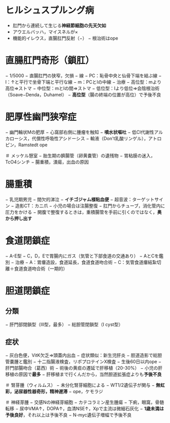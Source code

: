 # ヒルシュスプルング病
- 肛門から連続して生じる**神経節細胞の先天欠如**
- アウエルバッハ，マイスネルが×
- 機能的イレウス，直腸肛門反射（−）
− 根治術はope

# 直腸肛門奇形（鎖肛）
− 1/5000
− 直腸肛門の狭窄，欠損
− 線
  − PC：恥骨中央と仙骨下端を結ぶ線
  − I：↑と平行で坐骨下端と平行な線
  − m：PCとIの中線
− 治療
  − 高位型：mより高位⇒ストマ
  − 中位型：mとIの間⇒ストマ
  − 低位型：Iより低位⇒会陰根治術（Soave−Denda，Duhamel）
− **高位型**（腸の終端の位置が高位）で予後不良

# 肥厚性幽門狭窄症
− 幽門輪状Mの肥厚
− 心窩部右側に腫瘤を触知
− **噴水状嘔吐**
− 低Cl代謝性アルカローシス，代償性呼吸性アシドーシス
− 輸液（Don't乳酸リンゲル），アトロピン，Ramstedt ope

＃ メッケル憩室
− 胎生期の臍腸管（卵黄嚢管）の遺残物
− 胃粘膜の迷入，TcO4シンチ
− 腸重積，潰瘍，出血の原因

# 腸重積
− 乳児期男児
− 間欠的涕泣
− **イチゴジャム様粘血便**
− 超音波：ターゲットサイン
− 造影CT：カニ爪
− 小児の場合は注腸整復
  − 肛門からチューブ，消化管内に圧力をかける
− 開腹で整復するときは，重積腸管を手前に引くのではなく，**奥から押し出す**

# 食道閉鎖症
− A-E型
− C，D，Eで胃腸内にガス（気管と下部食道の交通あり）
− AとCを鑑別
− 治療
  − A：胃瘻造設，食道延長，食道食道吻合術
  − C：気管食道瘻結紮切離＋食道食道吻合術（一期的）

# 胆道閉鎖症
## 分類
− 肝門部閉鎖型（III型，最多）
− 総胆管閉鎖型（I cyst型）

## 症状
− 灰白色便，VitK欠乏⇒頭蓋内出血
− 症状類似：新生児肝炎
− 胆道造影で総胆管嚢腫と鑑別
− 十二指腸液検査，リポプロテインX検査
− 生後60日以内ope
  − 肝門部腸吻合（葛西）術
− 術後の黄疸の遷延で肝移植（20-30%）
− 小児の肝移植の原因で**最多**
− 肝移植まで行くんだから，当然胆道拡張症よりも**予後不良**

＃ 腎芽腫（ウィルムス）
− 未分化腎芽細胞による
− WT1/2遺伝子が関与
− **無虹彩，泌尿器性器奇形，精神遅滞**
− ope，ケモラジ

＃ 神経芽腫
− 交感Nの神経芽細胞
− カテコラミン産生腫瘍
− 下痢，眼窩，骨髄転移
− 尿中VMA↑，DOPA↑，血清NSE↑，Xpで主流は微細石灰化
− **1歳未満は予後良好**，それ以上は予後不良
− N-myc遺伝子増幅で予後不良























